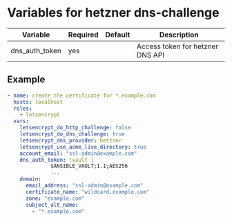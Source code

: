 # Variables for hetzner dns-challenge

| Variable       | Required | Default | Description
|----------------|----------|---------|------------
| dns_auth_token | yes      |         | Access token for hetzner DNS API

## Example

```yaml
- name: create the certificate for *.example.com
  hosts: localhost
  roles:
    - letsencrypt
  vars:
    letsencrypt_do_http_challenge: false
    letsencrypt_do_dns_challenge: true
    letsencrypt_dns_provider: hetzner
    letsencrypt_use_acme_live_directory: true
    account_email: "ssl-admin@example.com"
    dns_auth_token: !vault |
              $ANSIBLE_VAULT;1.1;AES256
              ...
    domain:
      email_address: "ssl-admin@example.com"
      certificate_name: "wildcard.example.com"
      zone: "example.com"
      subject_alt_name:
        - "*.example.com"
```

